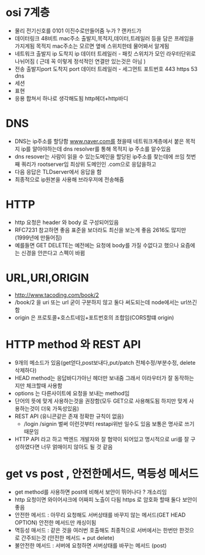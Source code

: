 # osi 7계층

- 물리 전기신호를 0101 이진수로만들어줌 누가 ? 랜카드가
- 데이터링크 48비트 mac주소 출발지,목적지,데이터,트레일러 등을 담은 프레임을 가지게됨 목적지 mac주소는 모르면 옆에 스위치한테 물어봐서 알게됨
- 네트워크 출발지 ip 도착지 ip 데이터 트레일러 - 패킷 스위치가 모인 라우터단위로 나뉘어짐 ( 근데 꼭 이렇게 정석적인 연결만 있는것은 아님 )
- 전송 출발지port 도착지 port 데이터 트레일러 - 세그먼트 포트번호 443 https 53 dns
- 세션
- 표현
- 응용 합쳐서 하나로 생각해도됨 http헤더+http바디

# DNS

- DNS는 ip주소를 할당함 www.naver.com를 쳤을때 네트워크계층에서 붙은 목적지 ip를 알아야하는데 dns resolver를 통해 목적지 ip 주소를 알수있음
- dns resover는 사람이 읽을 수 있는도메인을 할당된 ip주소를 찾는데에 쓰임 첫번째 쿼리가 rootserver임 최상위 도메인인 .com으로 응답을하고
- 다음 응답은 TLDserver에서 응답을 함
- 최종적으로 ip원본을 사용해 브라우저에 전송해줌

# HTTP

- http 요청은 header 와 body 로 구성되어있음
- RFC7231 참고하면 좋음 표준을 보더라도 최신을 보는게 좋음 2616도 많지만 (1999년에 만들어짐)
- 예를들면 GET DELETE는 예전에는 요청에 body를 가질 수없다고 했으나 요즘에는 신경을 안쓴다고 스펙이 바뀜

# URL,URI,ORIGIN

- http://www.tacoding.com/book/2
- /book/2 을 uri 또는 url 굳이 구분하지 않고 둘다 써도되는데 node에서는 url쓰긴함
- origin 은 프로토콜+호스트네임+포트번호의 조합임(CORS할떄 origin)

# HTTP method 와 REST API

- 9개의 메소드가 있음(get얻다,post보내다,put/patch 전체수정/부분수정, delete 삭제하다)
- HEAD method는 응답바디가아닌 헤더만 보내줌 그래서 이라우터가 잘 동작하는지만 체크할때 사용함
- options 는 다른사이트에 요청을 보내는 method임
- 단어의 뜻에 맞게 사용하는것을 권장함(모두 GET으로 사용해도됨 하지만 맞게 사용하는것이 더욱 가독성있음)
- REST API (유니콘같은 존재 정확한 규칙이 없음)
  - /login /signin 벌써 이런것부터 restapi위반 일수도 있음 보통은 명사로 쓰기 때문임
- HTTP API 라고 하고 백엔드 개발자와 잘 협약이 되어있고 명시적으로 uri를 잘 구성하였다면 너무 얽매이지 않아도 될 것 같음

# get vs post , 안전한메서드, 멱등성 메서드

- get method를 사용하면 post에 비해서 보안이 뛰어나다 ? 개소리임
- http 요청이면 와이어샤크에 어짜피 노출이 다됨 https 로 암호화 할때 둘다 보안이 좋음
- 안전한 메서드 : 아무리 요청해도 서버상태를 바꾸지 않는 메서드(GET HEAD OPTION) 안전한 메서드만 캐싱이됨
- 멱등성 매서드 : 같은 것을 여러번 호출해도 최종적으로 서버에서는 한번만 한것으로 간주되는것 (안전한 메서드 + put delete)
- 불안전한 메서드 : 서버에 요청하면 서버상태를 바꾸는 메서드 (post)
